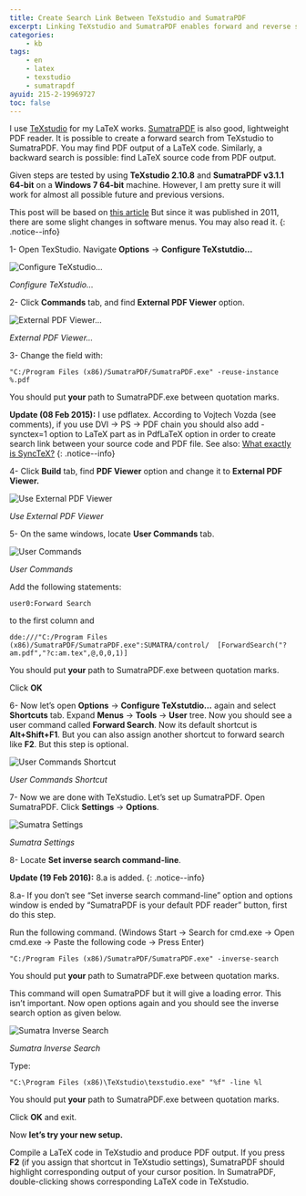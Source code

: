 ```yaml
---
title: Create Search Link Between TeXstudio and SumatraPDF
excerpt: Linking TeXstudio and SumatraPDF enables forward and reverse search
categories:
    - kb
tags:
    - en
    - latex
    - texstudio
    - sumatrapdf
ayuid: 215-2-19969727
toc: false
---
```


I use [TeXstudio](https://www.texstudio.org/) for my LaTeX works.
[SumatraPDF](https://www.sumatrapdfreader.org/free-pdf-reader.html) is also
good, lightweight PDF reader. It is possible to create a forward search from
TeXstudio to SumatraPDF. You may find PDF output of a LaTeX code. Similarly, a
backward search is possible: find LaTeX source code from PDF output.

Given steps are tested by using **TeXstudio 2.10.8** and **SumatraPDF v3.1.1
64-bit** on a **Windows 7 64-bit** machine. However, I am pretty sure it will
work for almost all possible future and previous versions.

This post will be based on [this
article](http://robjhyndman.com/hyndsight/texstudio-sumatrapdf/) But since it
was published in 2011, there are some slight changes in software menus. You may
also read it.
{: .notice--info}

1- Open TexStudio. Navigate **Options** → **Configure TeXstutdio…**

![Configure TeXstudio…](/assets/images/kb/215-2-19969727-a.png)

*Configure TeXstudio…*

2- Click **Commands** tab, and find **External PDF Viewer** option.

![External PDF Viewer…](/assets/images/kb/215-2-19969727-b.png)

*External PDF Viewer…*

3- Change the field with:

```text
"C:/Program Files (x86)/SumatraPDF/SumatraPDF.exe" -reuse-instance %.pdf
```

You should put **your** path to SumatraPDF.exe between quotation marks.

**Update (08 Feb 2015):** I use pdflatex. According to Vojtech Vozda (see
comments), if you use DVI → PS → PDF chain you should also add -synctex=1 option
to LaTeX part as in PdfLaTeX option in order to create search link between your
source code and PDF file. See also: [What exactly is
SyncTeX?](http://tex.stackexchange.com/questions/118489/what-exactly-is-synctex)
{: .notice--info}

4- Click **Build** tab, find **PDF Viewer** option and change it to **External
PDF Viewer.**

![Use External PDF Viewer](/assets/images/kb/215-2-19969727-c.png)

*Use External PDF Viewer*

5- On the same windows, locate **User Commands** tab.

![User Commands](/assets/images/kb/215-2-19969727-d.png)

*User Commands*

Add the following statements:

```text
user0:Forward Search
```

to the first column and

```text
dde:///"C:/Program Files (x86)/SumatraPDF/SumatraPDF.exe":SUMATRA/control/  [ForwardSearch("?am.pdf","?c:am.tex",@,0,0,1)]
```

You should put **your** path to SumatraPDF.exe between quotation marks.

Click **OK**

6- Now let’s open **Options** → **Configure TeXstutdio…** again and select
**Shortcuts** tab. Expand **Menus** → **Tools** → **User** tree. Now you should
see a user command called **Forward Search**. Now its default shortcut is
**Alt+Shift+F1**. But you can also assign another shortcut to forward search
like **F2**. But this step is optional.

![User Commands Shortcut](/assets/images/kb/215-2-19969727-e.png)

*User Commands Shortcut*

7- Now we are done with TeXstudio. Let’s set up SumatraPDF. Open SumatraPDF.
Click **Settings** → **Options**.

![Sumatra Settings](/assets/images/kb/215-2-19969727-f.png)

*Sumatra Settings*

8- Locate **Set inverse search command-line**.

**Update (19 Feb 2016):** 8.a is added.
{: .notice--info}

8.a- If you don’t see “Set inverse search command-line” option and options
window is ended by “SumatraPDF is your default PDF reader” button, first do this
step.

Run the following command. (Windows Start → Search for cmd.exe → Open cmd.exe →
Paste the following code → Press Enter)

```text
"C:/Program Files (x86)/SumatraPDF/SumatraPDF.exe" -inverse-search
```

You should put **your** path to SumatraPDF.exe between quotation marks.

This command will open SumatraPDF but it will give a loading error. This isn’t
important. Now open options again and you should see the inverse search option
as given below.

![Sumatra Inverse Search](/assets/images/kb/215-2-19969727-g.png)

*Sumatra Inverse Search*

Type:

```text
"C:\Program Files (x86)\TeXstudio\texstudio.exe" "%f" -line %l
```

You should put **your** path to SumatraPDF.exe between quotation marks.

Click **OK** and exit.

Now **let’s try your new setup.**

Compile a LaTeX code in TeXstudio and produce PDF output. If you press **F2**
(if you assign that shortcut in TeXstudio settings), SumatraPDF should highlight
corresponding output of your cursor position. In SumatraPDF, double-clicking
shows corresponding LaTeX code in TeXstudio.
